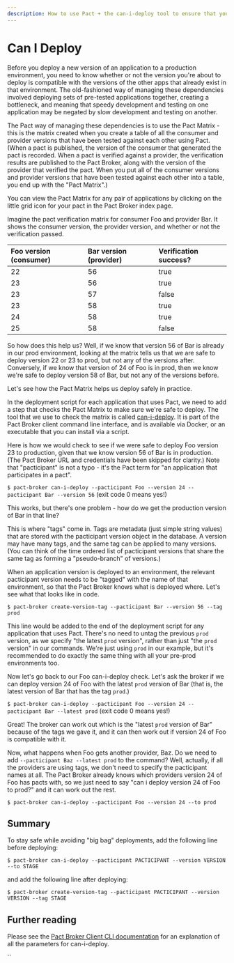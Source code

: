 ```yaml
---
description: How to use Pact + the can-i-deploy tool to ensure that you are safe to deploy your application.
---
```


# Can I Deploy

Before you deploy a new version of an application to a production environment, you need to know whether or not the version you're about to deploy is compatible with the versions of the other apps that already exist in that environment. The old-fashioned way of managing these dependencies involved deploying sets of pre-tested applications together, creating a bottleneck, and meaning that speedy development and testing on one application may be negated by slow development and testing on another.

The Pact way of managing these dependencies is to use the Pact Matrix - this is the matrix created when you create a table of all the consumer and provider versions that have been tested against each other using Pact. \(When a pact is published, the version of the consumer that generated the pact is recorded. When a pact is verified against a provider, the verification results are published to the Pact Broker, along with the version of the provider that verified the pact. When you put all of the consumer versions and provider versions that have been tested against each other into a table, you end up with the "Pact Matrix".\)

You can view the Pact Matrix for any pair of applications by clicking on the little grid icon for your pact in the Pact Broker index page.

Imagine the pact verification matrix for consumer Foo and provider Bar. It shows the consumer version, the provider version, and whether or not the verification passed.

| Foo version \(consumer\) | Bar version \(provider\) | Verification success? |
| :--- | :--- | :--- |
| 22 | 56 | true |
| 23 | 56 | true |
| 23 | 57 | false |
| 23 | 58 | true |
| 24 | 58 | true |
| 25 | 58 | false |

So how does this help us? Well, if we know that version 56 of Bar is already in our prod environment, looking at the matrix tells us that we are safe to deploy version 22 or 23 to prod, but not any of the versions after. Conversely, if we know that version of 24 of Foo is in prod, then we know we're safe to deploy version 58 of Bar, but not any of the versions before.

Let's see how the Pact Matrix helps us deploy safely in practice.

In the deployment script for each application that uses Pact, we need to add a step that checks the Pact Matrix to make sure we're safe to deploy. The tool that we use to check the matrix is called [can-i-deploy](https://github.com/pact-foundation/pact_broker-client#can-i-deploy). It is part of the Pact Broker client command line interface, and is available via Docker, or an executable that you can install via a script.

Here is how we would check to see if we were safe to deploy Foo version 23 to production, given that we know version 56 of Bar is in production. \(The Pact Broker URL and credentials have been skipped for clarity.\) Note that "pacticipant" is not a typo - it's the Pact term for "an application that participates in a pact".

`$ pact-broker can-i-deploy --pacticipant Foo --version 24 --pacticipant Bar --version 56` \(exit code 0 means yes!\)

This works, but there's one problem - how do we get the production version of Bar in that line?

This is where "tags" come in. Tags are metadata \(just simple string values\) that are stored with the pacticipant version object in the database. A version may have many tags, and the same tag can be applied to many versions. \(You can think of the time ordered list of pacticipant versions that share the same tag as forming a "pseudo-branch" of versions.\)

When an application version is deployed to an environment, the relevant pacticipant version needs to be "tagged" with the name of that environment, so that the Pact Broker knows what is deployed where. Let's see what that looks like in code.

`$ pact-broker create-version-tag --pacticipant Bar --version 56 --tag prod`

This line would be added to the end of the deployment script for any application that uses Pact. There's no need to untag the previous `prod` version, as we specify "the latest `prod` version", rather than just "the `prod` version" in our commands. We're just using `prod` in our example, but it's recommended to do exactly the same thing with all your pre-prod environments too.

Now let's go back to our Foo can-i-deploy check. Let's ask the broker if we can deploy version 24 of Foo with the latest `prod` version of Bar \(that is, the latest version of Bar that has the tag `prod`.\)

`$ pact-broker can-i-deploy --pacticipant Foo --version 24 --pacticipant Bar --latest prod` \(exit code 0 means yes!\)

Great! The broker can work out which is the "latest `prod` version of Bar" because of the tags we gave it, and it can then work out if version 24 of Foo is compatible with it.

Now, what happens when Foo gets another provider, Baz. Do we need to add `--pacticipant Baz --latest prod` to the command? Well, actually, if all the providers are using tags, we don't need to specify the pacticipant names at all. The Pact Broker already knows which providers version 24 of Foo has pacts with, so we just need to say "can i deploy version 24 of Foo to prod?" and it can work out the rest.

`$ pact-broker can-i-deploy --pacticipant Foo --version 24 --to prod`

## Summary

To stay safe while avoiding "big bag" deployments, add the following line before deploying:

`$ pact-broker can-i-deploy --pacticipant PACTICIPANT --version VERSION --to STAGE`

and add the following line after deploying:

`$ pact-broker create-version-tag --pacticipant PACTICIPANT --version VERSION --tag STAGE`

## Further reading

Please see the [Pact Broker Client CLI documentation](https://github.com/pact-foundation/pact_broker-client#can-i-deploy) for an explanation of all the parameters for can-i-deploy.



\`\`

